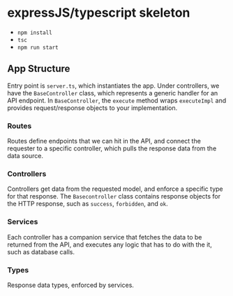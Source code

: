 # expressJS/typescript skeleton

* `npm install`
* `tsc`
* `npm run start`

## App Structure
Entry point is `server.ts`, which instantiates the app. Under controllers, we have the `BaseController` class, which represents a generic handler for an API endpoint. In `BaseController`, the `execute` method wraps `executeImpl` and provides request/response objects to your implementation.

### Routes
Routes define endpoints that we can hit in the API, and connect the requester to a specific controller, which pulls the response data from the data source.

### Controllers
Controllers get data from the requested model, and enforce a specific type for that response.
The `Basecontroller` class contains response objects for the HTTP response, such as `success`, `forbidden`, and `ok`.

### Services
Each controller has a companion service that fetches the data to be returned from the API, and executes any logic that has to do with the it, such as
database calls.

### Types
Response data types, enforced by services.